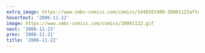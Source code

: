 ```yaml
---
extra_image: https://www.smbc-comics.com/comics/1448581909-20061122after.png
hovertext: '2006-11-22'
image: https://www.smbc-comics.com/comics/20061122.gif
next: '2006-11-23'
prev: '2006-11-21'
title: '2006-11-22'
---
```


